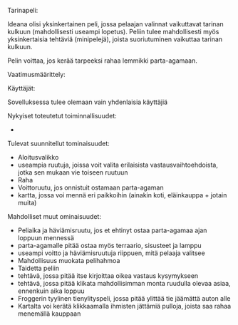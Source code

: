 Tarinapeli:

Ideana olisi yksinkertainen peli, jossa pelaajan valinnat vaikuttavat tarinan kulkuun (mahdollisesti useampi lopetus). Peliin tulee mahdollisesti myös yksinkertaisia tehtäviä (minipelejä), joista suoriutuminen vaikuttaa tarinan kulkuun. 

Pelin voittaa, jos kerää tarpeeksi rahaa lemmikki parta-agamaan.

Vaatimusmäärittely:

Käyttäjät:

Sovelluksessa tulee olemaan vain yhdenlaisia käyttäjiä

Nykyiset toteutetut toiminnallisuudet:

-
    
Tulevat suunnitellut tominaisuudet:

- Aloitusvalikko
- useampia ruutuja, joissa voit valita erilaisista vastausvaihtoehdoista, jotka sen mukaan vie toiseen ruutuun
- Raha
- Voittoruutu, jos onnistuit ostamaan parta-agaman
- kartta, jossa voi mennä eri paikkoihin (ainakin koti, eläinkauppa + jotain muita)

Mahdolliset muut ominaisuudet:

- Peliaika ja häviämisruutu, jos et ehtinyt ostaa parta-agamaa ajan loppuun mennessä
- parta-agamalle pitää ostaa myös terraario, sisusteet ja lamppu
- useampi voitto ja häviämisruutuja riippuen, mitä pelaaja valitsee
- Mahdollisuus muokata pelihahmoa
- Taidetta peliin
- tehtävä, jossa pitää itse kirjoittaa oikea vastaus kysymykseen
- tehtävä, jossa pitää klikata mahdollisimman monta ruudulla olevaa asiaa, ennenkuin aika loppuu
- Froggerin tyylinen tienylityspeli, jossa pitää ylittää tie jäämättä auton alle
- Kartalta voi kerätä klikkaamalla ihmisten jättämiä pulloja, joista saa rahaa menemällä kauppaan



